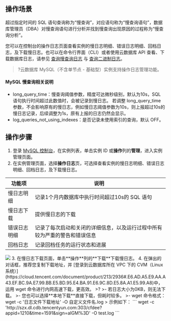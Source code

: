 
## 操作场景
超过指定时间的 SQL 语句查询称为“慢查询”，对应语句称为“慢查询语句”，数据库管理员（DBA）对慢查询语句进行分析并找到慢查询出现原因的过程称为“慢查询分析”。

您可以在控制台的操作日志页面查看实例的慢日志明细、错误日志明细、回档日志，及下载慢日志。也可以在命令行界面（CLI）或者使用云数据库 API 查看、下载数据库日志，请参见 [查询慢查询日志](https://cloud.tencent.com/document/product/236/15845) 与 [查询二进制日志](https://cloud.tencent.com/document/product/236/15843)。

>?云数据库 MySQL（不含单节点 - 基础型）实例支持操作日志管理功能。
>

#### MySQL 慢查询相关说明
- long_query_time：慢查询阈值参数，精度可达微秒级别，默认为10s，SQL 语句执行时间超过此数值时，会被记录到慢日志。 
若调整 long_query_time 参数，不会影响原有的慢日志，例如慢日志阈值参数为10s，则上报超过10s的慢日志记录，后续调整为1s，原有上报的日志仍然会显示。
- log_queries_not_using_indexes：是否记录未使用索引的查询，默认 OFF。


## 操作步骤
1. 登录 [MySQL 控制台](https://console.cloud.tencent.com/cdb)，在实例列表，单击实例 ID 或**操作**列的**管理**，进入实例管理页面。
2. 在实例管理页面，选择**操作日志**页，可选择查看实例的慢日志明细、错误日志明细、回档日志，及下载慢日志。
<table>
<thead><tr><th>功能项</th><th>说明</th></tr></thead>
<tbody><tr>
<td>慢日志明细</td><td>记录1个月内数据库中执行时间超过10s的 SQL 语句</td></tr>
<tr>
<td>慢日志下载</td><td>提供慢日志的下载</td></tr>
<tr>
<td>错误日志明细</td><td>记录了每次启动和关闭的详细信息，以及运行过程中所有较为严重的警告和错误信息</td></tr>
<tr>
<td>回档日志</td><td>记录回档任务的运行状态和进展</td></tr>
</tbody></table>
<img src="https://main.qcloudimg.com/raw/c229d0fe6a4869998d3472b0a35efa28.png"  style="margin:0;">
3. 在慢日志下载页面，单击**操作**列的**下载**下载慢日志。
4. 在弹出的对话框，推荐您复制下载地址，并 [登录到云数据库所在 VPC 下的 CVM（Linux 系统）](https://cloud.tencent.com/document/product/213/2936#.E6.AD.A5.E9.AA.A43.EF.BC.9A.E7.99.BB.E5.BD.95.E4.BA.91.E6.9C.8D.E5.8A.A1.E5.99.A8)中，运用 wget 命令进行内网高速下载，更高效。
>?
>- 若日志大小为0KB，则无法下载。
>- 您也可以选择**本地下载**直接下载，但耗时较多。
>- wget 命令格式：wget -c '日志文件下载地址' -O 自定义文件名.log
>
示例如下：
```
wget -c 'http://szx.dl.cdb.tencentyun.com:303/cfdee?appid=1210&time=1591&sign=aIGM%3D' -O test.log
```
